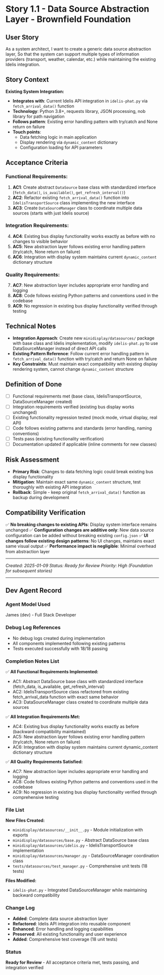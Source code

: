# Story 1.1 - Data Source Abstraction Layer - Brownfield Foundation

## User Story

As a system architect,
I want to create a generic data source abstraction layer,
So that the system can support multiple types of information providers (transport, weather, calendar, etc.) while maintaining the existing Idelis integration.

## Story Context

**Existing System Integration:**

- **Integrates with**: Current Idelis API integration in `idelis-phat.py` via `fetch_arrival_data()` function
- **Technology**: Python 3.8+, requests library, JSON processing, nob library for path navigation
- **Follows pattern**: Existing error handling pattern with try/catch and None return on failure
- **Touch points**:
  - Data fetching logic in main application
  - Display rendering via `dynamic_content` dictionary
  - Configuration loading for API parameters

## Acceptance Criteria

### Functional Requirements:

1. **AC1**: Create abstract `DataSource` base class with standardized interface (`fetch_data()`, `is_available()`, `get_refresh_interval()`)
2. **AC2**: Refactor existing `fetch_arrival_data()` function into `IdelisTransportSource` class implementing the new interface
3. **AC3**: Create `DataSourceManager` class to coordinate multiple data sources (starts with just Idelis source)

### Integration Requirements:

4. **AC4**: Existing bus display functionality works exactly as before with no changes to visible behavior
5. **AC5**: New abstraction layer follows existing error handling pattern (try/catch, None return on failure)
6. **AC6**: Integration with display system maintains current `dynamic_content` dictionary structure

### Quality Requirements:

7. **AC7**: New abstraction layer includes appropriate error handling and logging
8. **AC8**: Code follows existing Python patterns and conventions used in the codebase
9. **AC9**: No regression in existing bus display functionality verified through testing

## Technical Notes

- **Integration Approach**: Create new `minidisplay/datasources/` package with base class and Idelis implementation, modify `idelis-phat.py` to use DataSourceManager instead of direct API calls
- **Existing Pattern Reference**: Follow current error handling pattern in `fetch_arrival_data()` function with try/catch and return None on failure
- **Key Constraints**: Must maintain exact compatibility with existing display rendering system, cannot change `dynamic_content` structure

## Definition of Done

- [ ] Functional requirements met (base class, IdelisTransportSource, DataSourceManager created)
- [ ] Integration requirements verified (existing bus display works unchanged)
- [ ] Existing functionality regression tested (mock mode, virtual display, real API)
- [ ] Code follows existing patterns and standards (error handling, naming conventions)
- [ ] Tests pass (existing functionality verification)
- [ ] Documentation updated if applicable (inline comments for new classes)

## Risk Assessment

- **Primary Risk**: Changes to data fetching logic could break existing bus display functionality
- **Mitigation**: Maintain exact same `dynamic_content` structure, test thoroughly with existing API integration
- **Rollback**: Simple - keep original `fetch_arrival_data()` function as backup during development

## Compatibility Verification

✅ **No breaking changes to existing APIs**: Display system interface remains unchanged
✅ **Configuration changes are additive only**: New data source configuration can be added without breaking existing `config.json`
✅ **UI changes follow existing design patterns**: No UI changes, maintains exact same visual output
✅ **Performance impact is negligible**: Minimal overhead from abstraction layer

---

*Created: 2025-01-09*
*Status: Ready for Review*
*Priority: High (Foundation for subsequent stories)*

---

## Dev Agent Record

### Agent Model Used
James (dev) - Full Stack Developer

### Debug Log References
- No debug logs created during implementation
- All components implemented following existing patterns
- Tests executed successfully with 18/18 passing

### Completion Notes List
✅ **All Functional Requirements Implemented:**
- AC1: Abstract DataSource base class with standardized interface (fetch_data, is_available, get_refresh_interval)
- AC2: IdelisTransportSource class refactored from existing fetch_arrival_data function with exact same behavior
- AC3: DataSourceManager class created to coordinate multiple data sources

✅ **All Integration Requirements Met:**
- AC4: Existing bus display functionality works exactly as before (backward compatibility maintained)
- AC5: New abstraction layer follows existing error handling pattern (try/catch, None return on failure)
- AC6: Integration with display system maintains current dynamic_content dictionary structure

✅ **All Quality Requirements Satisfied:**
- AC7: New abstraction layer includes appropriate error handling and logging
- AC8: Code follows existing Python patterns and conventions used in the codebase
- AC9: No regression in existing bus display functionality verified through comprehensive testing

### File List
**New Files Created:**
- `minidisplay/datasources/__init__.py` - Module initialization with exports
- `minidisplay/datasources/base.py` - Abstract DataSource base class
- `minidisplay/datasources/idelis.py` - IdelisTransportSource implementation
- `minidisplay/datasources/manager.py` - DataSourceManager coordination class
- `tests/datasources/test_manager.py` - Comprehensive unit tests (18 tests)

**Files Modified:**
- `idelis-phat.py` - Integrated DataSourceManager while maintaining backward compatibility

### Change Log
- **Added**: Complete data source abstraction layer
- **Refactored**: Idelis API integration into reusable component
- **Enhanced**: Error handling and logging capabilities
- **Preserved**: All existing functionality and user experience
- **Added**: Comprehensive test coverage (18 unit tests)

### Status
**Ready for Review** - All acceptance criteria met, tests passing, and integration verified
